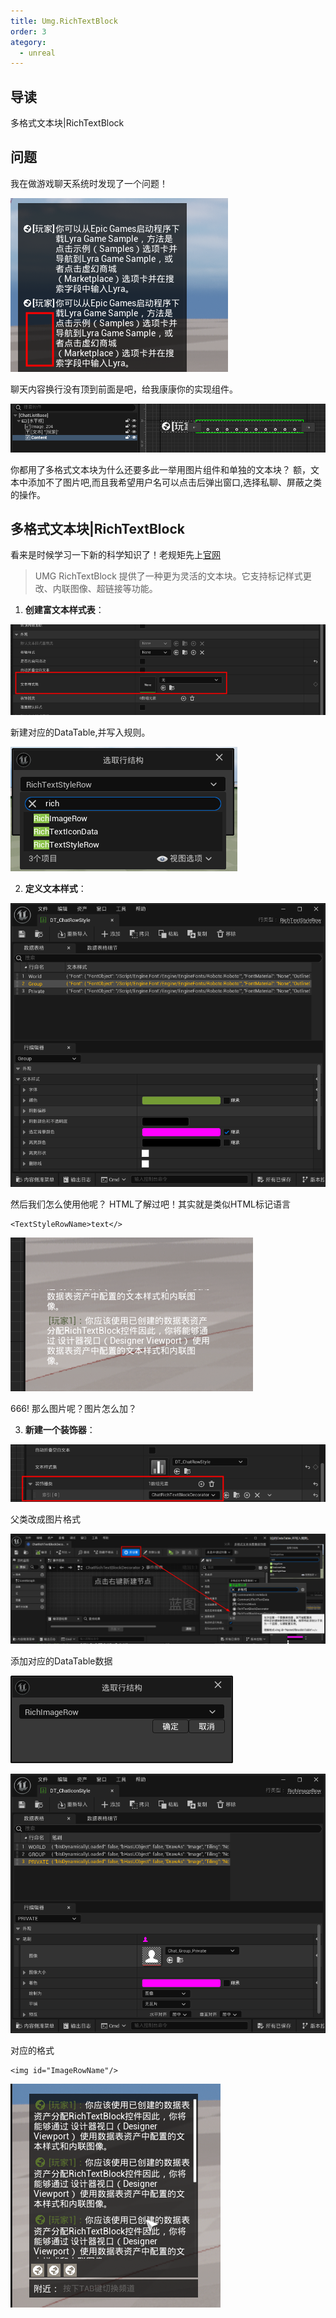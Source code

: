 ```yaml
---
title: Umg.RichTextBlock
order: 3
ategory:
  - unreal
---
```

## 导读
<chatmessage avatar="../../assets/emoji/blzt.png" :avatarWidth="40">
多格式文本块|RichTextBlock
</chatmessage>

## 问题

<chatmessage avatar="../../assets/emoji/hx.png" :avatarWidth="40">
我在做游戏聊天系统时发现了一个问题！
</chatmessage>

![](..%2Fassets%2Ffug.png)

<chatmessage avatar="../../assets/emoji/bqb (2).png" :avatarWidth="40" alignLeft >
聊天内容换行没有顶到前面是吧，给我康康你的实现组件。
</chatmessage>

![](..%2Fassets%2Ffug2.png)

<chatmessage avatar="../../assets/emoji/bqb (2).png" :avatarWidth="40" alignLeft >
你都用了多格式文本块为什么还要多此一举用图片组件和单独的文本块？
</chatmessage>

<chatmessage avatar="../../assets/emoji/hx.png" :avatarWidth="40">
额，文本中添加不了图片吧,而且我希望用户名可以点击后弹出窗口,选择私聊、屏蔽之类的操作。
</chatmessage>

## 多格式文本块|RichTextBlock

<chatmessage avatar="../../assets/emoji/bqb (2).png" :avatarWidth="40" alignLeft >

看来是时候学习一下新的科学知识了！老规矩先上[官网](https://dev.epicgames.com/documentation/zh-cn/unreal-engine/umg-rich-text-blocks-in-unreal-engine?application_version=5.4)

</chatmessage>

> UMG RichTextBlock 提供了一种更为灵活的文本块。它支持标记样式更改、内联图像、超链接等功能。

1. **创建富文本样式表**：

![](..%2Fassets%2FUSJ.png)

<chatmessage avatar="../../assets/emoji/bqb (2).png" :avatarWidth="40" alignLeft >
新建对应的DataTable,并写入规则。
</chatmessage>

![](..%2Fassets%2FUSJ2.png)


2. **定义文本样式**：

![USJ3.png](..%2Fassets%2FUSJ3.png)

<chatmessage avatar="../../assets/emoji/hx.png" :avatarWidth="40">
然后我们怎么使用他呢？
</chatmessage>

<chatmessage avatar="../../assets/emoji/bqb (2).png" :avatarWidth="40" alignLeft >
HTML了解过吧！其实就是类似HTML标记语言
</chatmessage>

```plaintext
<TextStyleRowName>text</>
```

![](..%2Fassets%2FUSJ4.png)

<chatmessage avatar="../../assets/emoji/hx.png" :avatarWidth="40">
666! 那么图片呢？图片怎么加？
</chatmessage>

3. **新建一个装饰器**：

![](..%2Fassets%2FUSJ5.png)

<chatmessage avatar="../../assets/emoji/bqb (2).png" :avatarWidth="40" alignLeft >
父类改成图片格式
</chatmessage>

![](..%2Fassets%2FUSJ6.png)

<chatmessage avatar="../../assets/emoji/bqb (2).png" :avatarWidth="40" alignLeft >
添加对应的DataTable数据
</chatmessage>

![](..%2Fassets%2FUSJ7.png)

![](..%2Fassets%2FUSJ8.png)

<chatmessage avatar="../../assets/emoji/bqb (2).png" :avatarWidth="40" alignLeft >
对应的格式
</chatmessage>

```plaintext
<img id="ImageRowName"/>
```

![](..%2Fassets%2FUSJ9.png)